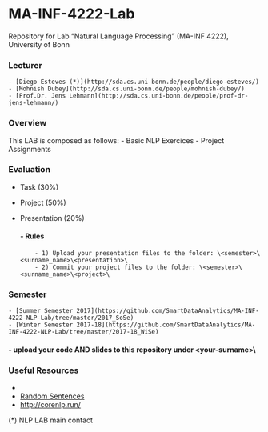 # MA-INF-4222-Lab
Repository for Lab “Natural Language Processing” (MA-INF 4222), University of Bonn

### Lecturer
	- [Diego Esteves (*)](http://sda.cs.uni-bonn.de/people/diego-esteves/)
	- [Mohnish Dubey](http://sda.cs.uni-bonn.de/people/mohnish-dubey/)
	- [Prof.Dr. Jens Lehmann](http://sda.cs.uni-bonn.de/people/prof-dr-jens-lehmann/)

### Overview
This LAB is composed as follows:
	- Basic NLP Exercices
	- Project Assignments 

### Evaluation
  - Task (30%) 
  - Project (50%) 
  - Presentation (20%)

	#### - Rules
			- 1) Upload your presentation files to the folder: \<semester>\<surname_name>\<presentation>\
			- 2) Commit your project files to the folder: \<semester>\<surname_name>\<project>\

### Semester
	- [Summer Semester 2017](https://github.com/SmartDataAnalytics/MA-INF-4222-NLP-Lab/tree/master/2017_SoSe)
	- [Winter Semester 2017-18](https://github.com/SmartDataAnalytics/MA-INF-4222-NLP-Lab/tree/master/2017-18_WiSe)



#### - upload your code AND slides to this repository under \<your-surname>\

### Useful Resources
- 
- [Random Sentences](https://cockatooscreeching.wordpress.com/2014/05/29/a-list-of-completely-random-sentences/) 
- http://corenlp.run/

(*) NLP LAB main contact
